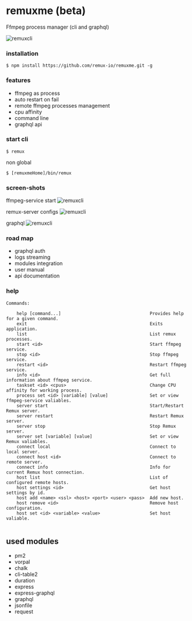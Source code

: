 # remuxme (beta)
Ffmpeg process manager
(cli and graphql)


![remuxcli](https://raw.githubusercontent.com/remux-io/remuxme/master/img/remuxcli.png "remux cli")


### installation

```
$ npm install https://github.com/remux-io/remuxme.git -g
```

### features
- ffmpeg as process
- auto restart on fail
- remote ffmpeg processes management
- cpu affinity
- command line
- graphql api


### start cli
```
$ remux
```
non global
```
$ [remuxmeHome]/bin/remux
```
### screen-shots

ffmpeg-service start
![remuxcli](https://raw.githubusercontent.com/remux-io/remuxme/master/img/startservice.png "ffmpeg-service")

remux-server configs
![remuxcli](https://raw.githubusercontent.com/remux-io/remuxme/master/img/listofsets.png "envs")

graphql
![remuxcli](https://raw.githubusercontent.com/remux-io/remuxme/master/img/graphql.png "remux graphql")


### road map
  - graphql auth
  - logs streaming
  - modules integration
  - user manual
  - api documentation


### help
```
Commands:

    help [command...]                                  Provides help for a given command.
    exit                                               Exits application.
    list                                               List remux processes.
    start <id>                                         Start ffmpeg service.
    stop <id>                                          Stop ffmpeg service.
    restart <id>                                       Restart ffmpeg service.
    info <id>                                          Get full information about ffmpeg service.
    taskset <id> <cpus>                                Change CPU affinity for working process.
    process set <id> [variable] [value]                Set or view ffmpeg-service valiables.
    server start                                       Start/Restart Remux server.
    server restart                                     Restart Remux server.
    server stop                                        Stop Remux server.
    server set [variable] [value]                      Set or view Remux valiables.
    connect local                                      Connect to local server.
    connect host <id>                                  Connect to remote server.
    connect info                                       Info for current Remux host connection.
    host list                                          List of configured remote hosts.
    host settings <id>                                 Get host settings by id.
    host add <name> <ssl> <host> <port> <user> <pass>  Add new host.
    host remove <id>                                   Remove host configuration.
    host set <id> <variable> <value>                   Set host valiable.


```


## used modules
  - pm2
  - vorpal
  - chalk
  - cli-table2
  - duration
  - express
  - express-graphql
  - graphql
  - jsonfile
  - request
